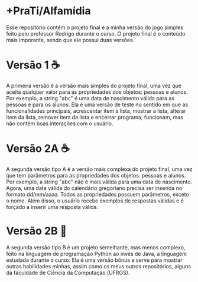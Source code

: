 # +PraTi/Alfamídia

Esse repositório contém o projeto final e a minha versão do jogo simples feito pelo professor Rodrigo durante o curso. O projeto final é o conteúdo mais imporante, sendo que ele possui duas versões.

# Versão 1 :coffee:

A primeira versão é a versão mais simples do projeto final, uma vez que aceita qualquer valor para as propriedades dos objetos: pessoas e alunos. Por exemplo, a string "abc" é uma data de nascimento válida para as pessoas e para os alunos. Ela é uma versão de teste no sentido em que as funcionalidades principais, acrescentar item à lista, mostrar a lista, alterar item da lista, remover item da lista e encerrar programa, funcionam, mas não contém boas interações com o usuário.

# Versão 2A :coffee:

A segunda versão tipo A é a versão mais complexa do projeto final, uma vez que tem parâmetros para as propriedades dos objetos: pessoas e alunos. Por exemplo, a string "abc" não é mais válida para uma data de nascimento. Agora, uma data válida do calendário gregoriano precisa ser inserida no formato dd/mm/aaaa. Todos as propriedades possuem parâmetros, exceto o nome. Além disso, o usuário recebe exemplos de respostas válidas e é forçado a inserir uma resposta válida.

# Versão 2B :snake:

A segunda versão tipo B é um projeto semelhante, mas menos complexo, feito na linguagem de programação Python ao invés de Java, a linguagem estudada durante o curso. Ela é uma versão bônus e serve para mostrar outras habilidades minhas, assim como os meus outros repositórios, alguns da faculdade de Ciência da Computação (UFRGS).
